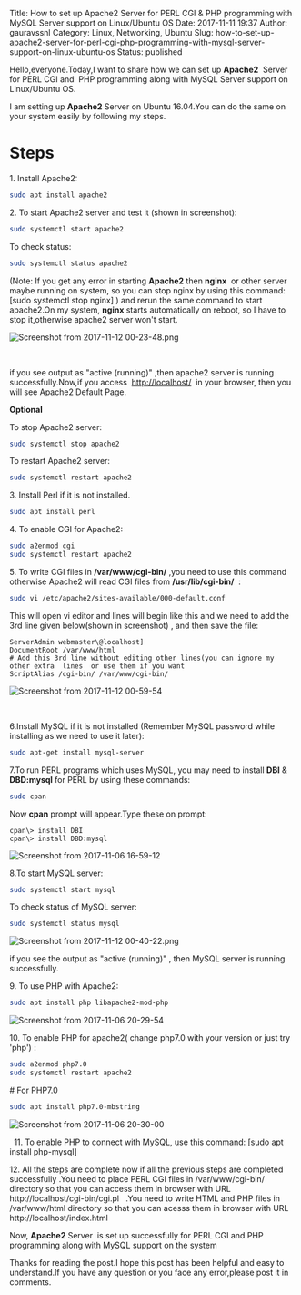 Title: How to set up Apache2 Server for PERL  CGI & PHP programming with MySQL Server support on Linux/Ubuntu OS
Date: 2017-11-11 19:37
Author: gauravssnl
Category: Linux, Networking, Ubuntu
Slug: how-to-set-up-apache2-server-for-perl-cgi-php-programming-with-mysql-server-support-on-linux-ubuntu-os
Status: published

Hello,everyone.Today,I want to share how we can set up **Apache2**  Server for PERL CGI and  PHP programming along with MySQL Server support on Linux/Ubuntu OS.

I am setting up **Apache2** Server on Ubuntu 16.04.You can do the same on your system easily by following my steps.

# Steps

1\. Install Apache2:
```bash
sudo apt install apache2
```

2\. To start Apache2 server and test it (shown in screenshot):
```bash
sudo systemctl start apache2
```

To check status:
```bash
sudo systemctl status apache2
```

(Note: If you get any error in starting **Apache2** then **nginx**  or other server maybe running on system, so you can stop nginx by using this command: [sudo systemctl stop nginx] ) and rerun the same command to start apache2.On my system, **nginx** starts automatically on reboot, so I have to stop it,otherwise apache2 server won't start.

![Screenshot from 2017-11-12 00-23-48.png](https://gauravssnl.files.wordpress.com/2017/11/screenshot-from-2017-11-12-00-23-48.png)

 

if you see output as "active (running)" ,then apache2 server is running successfully.Now,if you access  <http://localhost/>  in your browser, then you will see Apache2 Default Page.

**Optional**

To stop Apache2 server:
```bash
sudo systemctl stop apache2
```

To restart Apache2 server:
```bash
sudo systemctl restart apache2
```

3\. Install Perl if it is not installed.
```bash
sudo apt install perl
```

4\. To enable CGI for Apache2:
```bash
sudo a2enmod cgi
sudo systemctl restart apache2
```

5\. To write CGI files in **/var/www/cgi-bin/** ,you need to use this command otherwise Apache2 will read CGI files from **/usr/lib/cgi-bin/**  :
```bash
sudo vi /etc/apache2/sites-available/000-default.conf
```
This will open vi editor and lines will begin like this and we need to add the 3rd line given below(shown in screenshot) , and then save the file:
```code
ServerAdmin webmaster\@localhost]
DocumentRoot /var/www/html
# Add this 3rd line without editing other lines(you can ignore my other extra  lines  or use them if you want
ScriptAlias /cgi-bin/ /var/www/cgi-bin/
```

![Screenshot from 2017-11-12 00-59-54](https://gauravssnl.files.wordpress.com/2017/11/screenshot-from-2017-11-12-00-59-54.png)

 

6\.Install MySQL if it is not installed (Remember MySQL password while installing as we need to use it later):
```bash
sudo apt-get install mysql-server
```

7\.To run PERL programs which uses MySQL, you may need to install **DBI** & **DBD:mysql** for PERL by using these commands:
```bash
sudo cpan
```
Now **cpan** prompt will appear.Type these on prompt:
```console
cpan\> install DBI
cpan\> install DBD:mysql
```

![Screenshot from 2017-11-06 16-59-12](https://gauravssnl.files.wordpress.com/2017/11/screenshot-from-2017-11-06-16-59-12.png)

8.To start MySQL server:
```bash
sudo systemctl start mysql
```
To check status of MySQL server:
```bash
sudo systemctl status mysql
```
![Screenshot from 2017-11-12 00-40-22.png](https://gauravssnl.files.wordpress.com/2017/11/screenshot-from-2017-11-12-00-40-22.png)

if you see the output as "active (running)" , then MySQL server is running successfully.


9\. To use PHP with Apache2:
```bash
sudo apt install php libapache2-mod-php
```
![Screenshot from 2017-11-06 20-29-54](https://gauravssnl.files.wordpress.com/2017/11/screenshot-from-2017-11-06-20-29-54.png)

10\. To enable PHP for apache2( change php7.0 with your version or just try 'php') :
```bash
sudo a2enmod php7.0
sudo systemctl restart apache2
```

\# For PHP7.0
```bash
sudo apt install php7.0-mbstring
```

![Screenshot from 2017-11-06 20-30-00](https://gauravssnl.files.wordpress.com/2017/11/screenshot-from-2017-11-06-20-30-00.png)

 
11\. To enable PHP to connect with MySQL, use this command:
[sudo apt install php-mysql]

12\. All the steps are complete now if all the previous steps are completed successfully .You need to place PERL CGI files in /var/www/cgi-bin/ directory so that you can access them in browser with URL http://localhost/cgi-bin/cgi.pl   .You need to write HTML and PHP files in /var/www/html directory so that you can acesss them in browser with URL http://localhost/index.html

Now, **Apache2** Server  is set up successfully for PERL CGI and PHP programming along with MySQL support on the system

Thanks for reading the post.I hope this post has been helpful and easy to understand.If you have any question or you face any error,please post it in comments.

 

 

 
